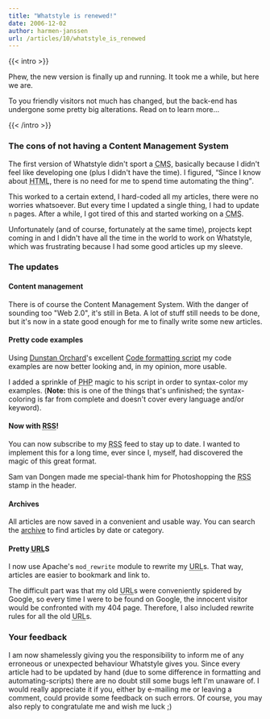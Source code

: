 ```yaml
---
title: "Whatstyle is renewed!"
date: 2006-12-02
author: harmen-janssen
url: /articles/10/whatstyle_is_renewed
---
```


{{< intro >}}
<p>
Phew, the new version is finally up and running. It took me a while, but here we are.
</p>
<p>
To you friendly visitors not much has changed, but the back-end has undergone some pretty big alterations. Read on to learn more...
</p>
{{< /intro >}}

### The cons of not having a Content Management System

 The first version of Whatstyle didn't sport a <abbr title="Content Management System">CMS</abbr>, basically because I didn't feel like developing one (plus I didn't have the time). I figured, <q>Since I know about <abbr title="HyperText Markup Language">HTML</abbr>, there is no need for me to spend time automating the thing</q>.

 This worked to a certain extend, I hard-coded all my articles, there were no worries whatsoever. But every time I updated a single thing, I had to update `n` pages. After a while, I got tired of this and started working on a <abbr title="Content Management System">CMS</abbr>.

 Unfortunately (and of course, fortunately at the same time), projects kept coming in and I didn't have all the time in the world to work on Whatstyle, which was frustrating because I had some good articles up my sleeve.

### The updates

#### Content management

There is of course the Content Management System. With the danger of sounding too "Web 2.0", it's still in Beta. A lot of stuff still needs to be done, but it's now in a state good enough for me to finally write some new articles.

#### Pretty code examples

 Using [Dunstan Orchard](http://www.1976design.com/blog/ "Visit Dunstan's website")'s excellent [Code formatting script](http://www.1976design.com/blog/archive/site-news/2004/02/19/form-redesign/) my code examples are now better looking and, in my opinion, more usable.

 I added a sprinkle of <abbr title="Php: Hypertext Preprocessor">PHP</abbr> magic to his script in order to syntax-color my examples. (**Note:** this is one of the things that's unfinished; the syntax-coloring is far from complete and doesn't cover every language and/or keyword).

#### Now with <abbr title="Really Simple Syndication">RSS</abbr>!

 You can now subscribe to my <abbr title="Really Simple Syndication">RSS</abbr> feed to stay up to date. I wanted to implement this for a long time, ever since I, myself, had discovered the magic of this great format.

Sam van Dongen made me special-thank him for Photoshopping the <abbr title="Really Simple Syndication">RSS</abbr> stamp in the header.

#### Archives

 All articles are now saved in a convenient and usable way. You can search the [archive](http://www.whatstyle.net/articles.php) to find articles by date or category.

#### Pretty <abbr title="Uniform Resource Locator">URL</abbr>S

 I now use Apache's `mod_rewrite` module to rewrite my <abbr title="Uniform Resource Locator">URL</abbr>s. That way, articles are easier to bookmark and link to.

 The difficult part was that my old <abbr title="Uniform Resource Locator">URL</abbr>s were conveniently spidered by Google, so every time I were to be found on Google, the innocent visitor would be confronted with my 404 page. Therefore, I also included rewrite rules for all the old <abbr title="Uniform Resource Locator">URL</abbr>s.

### Your feedback

 I am now shamelessly giving you the responsibility to inform me of any erroneous or unexpected behaviour Whatstyle gives you. Since every article had to be updated by hand (due to some difference in formatting and automating-scripts) there are no doubt still some bugs left I'm unaware of. I would really appreciate it if you, either by e-mailing me or leaving a comment, could provide some feedback on such errors. Of course, you may also reply to congratulate me and wish me luck ;)